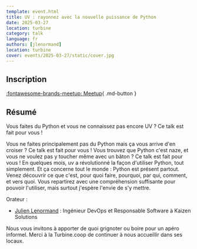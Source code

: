 ```yaml
---
template: event.html
title: UV : rayonnez avec la nouvelle puissance de Python
date: 2025-03-27
location: turbine
category: talk
language: fr
authors: [jlenormand]
location: turbine
cover: events/2025-03-27/static/cover.jpg
---
```


## Inscription

[:fontawesome-brands-meetup: Meetup](https://www.meetup.com/groupe-dutilisateurs-python-grenoble/events/306664158/){ .md-button }

## Résumé

Vous faites du Python et vous ne connaissez pas encore UV ? Ce talk est fait pour vous !

Vous ne faites principalement pas du Python mais ça vous arrive d'en croiser ? Ce talk est fait pour vous !
Vous trouvez que Python c'est naze, et vous ne voulez pas y toucher même avec un bâton ? Ce talk est fait pour vous !
En quelques mois, uv a révolutionné la façon d'utiliser Python, tout simplement. Et ça concerne tout le monde : Python est présent partout.
Venez découvrir ce que c'est, pour quoi faire, pourquoi, par qui, comment, et vers quoi.
Vous repartirez avec une compréhension suffisante pour pouvoir l'utiliser, mais surtout j'espère l'envie de s'y mettre.

Orateur :

- [Julien Lenormand](https://sessionize.com/lenormand-julien/) : Ingénieur DevOps et Responsable Software à Kaizen Solutions

Nous vous invitons à apporter de quoi grignoter ou boire pour un apéro informel.
Merci à la Turbine.coop de continuer à nous accueillir dans ses locaux.